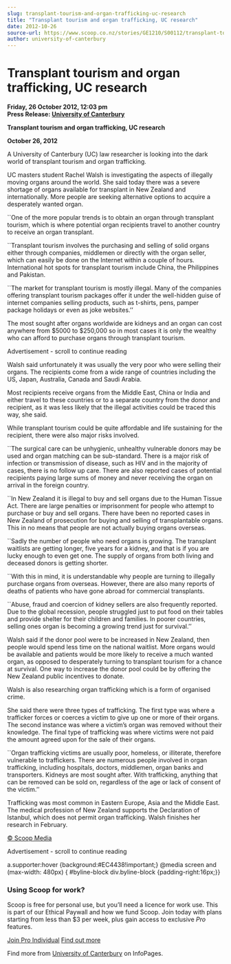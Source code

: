 ```yaml
---
slug: transplant-tourism-and-organ-trafficking-uc-research
title: "Transplant tourism and organ trafficking, UC research"
date: 2012-10-26
source-url: https://www.scoop.co.nz/stories/GE1210/S00112/transplant-tourism-and-organ-trafficking-uc-research.htm
author: university-of-canterbury
---
```

Transplant tourism and organ trafficking, UC research
=====================================================

**Friday, 26 October 2012, 12:03 pm**  
**Press Release: [University of Canterbury](https://info.scoop.co.nz/University_of_Canterbury)**

  
**Transplant tourism and organ trafficking, UC research**  
  
**October 26, 2012**  
  
A University of Canterbury (UC) law researcher is looking into the dark world of transplant tourism and organ trafficking.

UC masters student Rachel Walsh is investigating the aspects of illegally moving organs around the world. She said today there was a severe shortage of organs available for transplant in New Zealand and internationally. More people are seeking alternative options to acquire a desperately wanted organ.

\`\`One of the more popular trends is to obtain an organ through transplant tourism, which is where potential organ recipients travel to another country to receive an organ transplant.

\`\`Transplant tourism involves the purchasing and selling of solid organs either through companies, middlemen or directly with the organ seller, which can easily be done on the Internet within a couple of hours. International hot spots for transplant tourism include China, the Philippines and Pakistan.

\`\`The market for transplant tourism is mostly illegal. Many of the companies offering transplant tourism packages offer it under the well-hidden guise of internet companies selling products, such as t-shirts, pens, pamper package holidays or even as joke websites.’’

The most sought after organs worldwide are kidneys and an organ can cost anywhere from $5000 to $250,000 so in most cases it is only the wealthy who can afford to purchase organs through transplant tourism.

Advertisement - scroll to continue reading





Walsh said unfortunately it was usually the very poor who were selling their organs. The recipients come from a wide range of countries including the US, Japan, Australia, Canada and Saudi Arabia.

Most recipients receive organs from the Middle East, China or India and either travel to these countries or to a separate country from the donor and recipient, as it was less likely that the illegal activities could be traced this way, she said.

While transplant tourism could be quite affordable and life sustaining for the recipient, there were also major risks involved.

\`\`The surgical care can be unhygienic, unhealthy vulnerable donors may be used and organ matching can be sub-standard. There is a major risk of infection or transmission of disease, such as HIV and in the majority of cases, there is no follow up care. There are also reported cases of potential recipients paying large sums of money and never receiving the organ on arrival in the foreign country.

\`\`In New Zealand it is illegal to buy and sell organs due to the Human Tissue Act. There are large penalties or imprisonment for people who attempt to purchase or buy and sell organs. There have been no reported cases in New Zealand of prosecution for buying and selling of transplantable organs. This in no means that people are not actually buying organs overseas.

\`\`Sadly the number of people who need organs is growing. The transplant waitlists are getting longer, five years for a kidney, and that is if you are lucky enough to even get one. The supply of organs from both living and deceased donors is getting shorter.

\`\`With this in mind, it is understandable why people are turning to illegally purchase organs from overseas. However, there are also many reports of deaths of patients who have gone abroad for commercial transplants.

\`\`Abuse, fraud and coercion of kidney sellers are also frequently reported. Due to the global recession, people struggled just to put food on their tables and provide shelter for their children and families. In poorer countries, selling ones organ is becoming a growing trend just for survival.’’

Walsh said if the donor pool were to be increased in New Zealand, then people would spend less time on the national waitlist. More organs would be available and patients would be more likely to receive a much wanted organ, as opposed to desperately turning to transplant tourism for a chance at survival. One way to increase the donor pool could be by offering the New Zealand public incentives to donate.

Walsh is also researching organ trafficking which is a form of organised crime.

She said there were three types of trafficking. The first type was where a trafficker forces or coerces a victim to give up one or more of their organs. The second instance was where a victim’s organ was removed without their knowledge. The final type of trafficking was where victims were not paid the amount agreed upon for the sale of their organs.

\`\`Organ trafficking victims are usually poor, homeless, or illiterate, therefore vulnerable to traffickers. There are numerous people involved in organ trafficking, including hospitals, doctors, middlemen, organ banks and transporters. Kidneys are most sought after. With trafficking, anything that can be removed can be sold on, regardless of the age or lack of consent of the victim.’’

Trafficking was most common in Eastern Europe, Asia and the Middle East. The medical profession of New Zealand supports the Declaration of Istanbul, which does not permit organ trafficking. Walsh finishes her research in February.

[© Scoop Media](http://www.scoop.co.nz/about/terms.html)  

Advertisement - scroll to continue reading



a.supporter:hover {background:#EC4438!important;} @media screen and (max-width: 480px) { #byline-block div.byline-block {padding-right:16px;}}

### Using Scoop for work?

Scoop is free for personal use, but you’ll need a licence for work use. This is part of our Ethical Paywall and how we fund Scoop. Join today with plans starting from less than $3 per week, plus gain access to exclusive _Pro_ features.  
  
[Join Pro Individual](https://pro.scoop.co.nz/Individual/?from=ProIn24) [Find out more](https://pro.scoop.co.nz/using-scoop-for-work/?from=ProIn24)

Find more from [University of Canterbury](https://info.scoop.co.nz/University_of_Canterbury) on InfoPages.